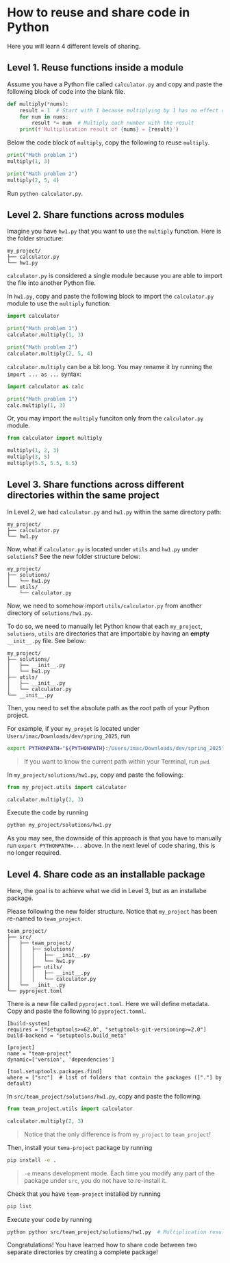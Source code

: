 # How to reuse and share code in Python

Here you will learn 4 different levels of sharing.

## Level 1. Reuse functions inside a module

Assume you have a Python file called `calculator.py` and copy and paste the following block of code into the blank file.

```python
def multiply(*nums):
    result = 1  # Start with 1 because multiplying by 1 has no effect on the outcome
    for num in nums:
        result *= num  # Multiply each number with the result
    print(f'Multiplication result of {nums} = {result}')
```

Below the code block of `multiply`, copy the following to reuse `multiply`.

```python
print("Math problem 1")
multiply(1, 3)

print("Math problem 2")
multiply(2, 5, 4)
```

Run `python calculator.py`.

## Level 2. Share functions across modules

Imagine you have `hw1.py` that you want to use the `multiply` function. Here is the folder structure:

```text
my_project/
├── calculator.py
└── hw1.py
```

`calculator.py` is considered a single module because you are able to import the file into another Python file.

In `hw1.py`, copy and paste the following block to import the `calculator.py` module to use the `multiply` function:

```python
import calculator

print("Math problem 1")
calculator.multiply(1, 3)

print("Math problem 2")
calculator.multiply(2, 5, 4)
```

`calculator.multiply` can be a bit long. You may rename it by running the `import ... as ...` syntax:

```python
import calculator as calc

print("Math problem 1")
calc.multiply(1, 3)
```

Or, you may import the `multiply` funciton only from the `calculator.py` module.

```python
from calculator import multiply

multiply(1, 2, 3)
multiply(3, 5)
multiply(5.5, 5.5, 6.5)
```

## Level 3. Share functions across different directories within the same project

In Level 2, we had `calculator.py` and `hw1.py` within the same directory path:

```text
my_project/
├── calculator.py
└── hw1.py
```

Now, what if `calculator.py` is located under `utils` and  `hw1.py` under `solutions`? See the new folder structure below:

```text
my_project/
├── solutions/
│   └── hw1.py
└── utils/
    └── calculator.py
```

Now, we need to somehow import `utils/calculator.py` from another directory of `solutions/hw1.py`.

To do so, we need to manually let Python know that each `my_project`, `solutions`, `utils` are directories that are importable by having an **empty** `__init__.py` file. See below:

```text
my_project/
├── solutions/
│   ├── __init__.py
│   └── hw1.py
├── utils/
│   ├── __init__.py
│   └── calculator.py
└── __init__.py
```

Then, you need to set the absolute path as the root path of your Python project.

For example, if your `my_projet` is located under `Users/imac/Downloads/dev/spring_2025`, run

```bash
export PYTHONPATH="${PYTHONPATH}:/Users/imac/Downloads/dev/spring_2025"
```

> If you want to know the current path within your Terminal, run `pwd`.

In `my_project/solutions/hw1.py`, copy and paste the following:

```python
from my_project.utils import calculator

calculator.multiply(2, 3)
```

Execute the code by running

```bash
python my_project/solutions/hw1.py
```

As you may see, the downside of this approach is that you have to manually run `export PYTHONPATH=...` above. In the next level of code sharing, this is no longer required.

## Level 4. Share code as an installable package

Here, the goal is to achieve what we did in Level 3, but as an installabe package.

Please following the new folder structure. Notice that `my_project` has been re-named to `team_project`.

```text
team_project/
├── src/
│   ├── team_project/
│   │   ├── solutions/
│   │   │   ├── __init__.py
│   │   │   └── hw1.py
│   │   ├── utils/
│   │   │   ├── __init__.py
│   │   │   └── calculator.py
│   └── __init__.py
└── pyproject.toml
```

There is a new file called `pyproject.toml`. Here we will define metadata. Copy and paste the following to `pyproject.tomml`.

```text
[build-system]
requires = ["setuptools>=62.0", "setuptools-git-versioning>=2.0"]
build-backend = "setuptools.build_meta"

[project]
name = "team-project"
dynamic=['version', 'dependencies']

[tool.setuptools.packages.find]
where = ["src"]  # list of folders that contain the packages (["."] by default)
```

In `src/team_project/solutions/hw1.py`, copy and paste the following.

```python
from team_project.utils import calculator

calculator.multiply(2, 3)
```

> Notice that the only difference is from `my_project` to `team_project`!

Then, install your `tema-project` package by running

```bash
pip install -e .
```

> `-e` means development mode. Each time you modify any part of the package under `src`, you do not have to re-install it.

Check that you have `team-project` installed by running

```bash
pip list
```

Execute your code by running

```bash
python python src/team_project/solutions/hw1.py  # Multiplication result of (2, 3) = 6
```

Congratulations! You have learned how to share code between two separate directories by creating a complete package!

